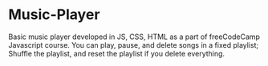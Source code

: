 # Music-Player
Basic music player developed in JS, CSS, HTML as a part of freeCodeCamp Javascript course.
You can play, pause, and delete songs in a fixed playlist;
Shuffle the playlist, and reset the playlist if you delete everything.
